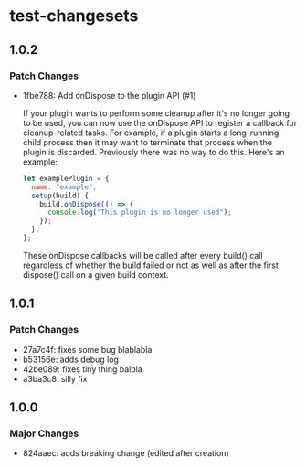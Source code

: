 # test-changesets

## 1.0.2

### Patch Changes

- 1fbe788: Add onDispose to the plugin API (#1)

  If your plugin wants to perform some cleanup after it's no longer going to be used, you can now use the onDispose API to register a callback for cleanup-related tasks. For example, if a plugin starts a long-running child process then it may want to terminate that process when the plugin is discarded. Previously there was no way to do this. Here's an example:

  ```js
  let examplePlugin = {
    name: "example",
    setup(build) {
      build.onDispose(() => {
        console.log("This plugin is no longer used");
      });
    },
  };
  ```

  These onDispose callbacks will be called after every build() call regardless of whether the build failed or not as well as after the first dispose() call on a given build context.

## 1.0.1

### Patch Changes

- 27a7c4f: fixes some bug blablabla
- b53156e: adds debug log
- 42be089: fixes tiny thing balbla
- a3ba3c8: silly fix

## 1.0.0

### Major Changes

- 824aaec: adds breaking change (edited after creation)

